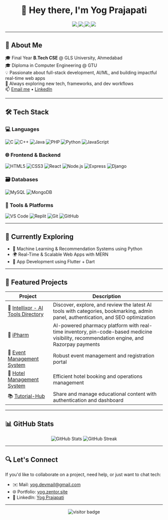 <h1 align="center">👋 Hey there, I'm Yog Prajapati</h1>

<p align="center">
  <a href="https://www.linkedin.com/in/yogprajapati" target="_blank">
    <img src="https://img.shields.io/badge/LinkedIn-blue?style=for-the-badge&logo=linkedin&logoColor=white" />
  </a>
  <a href="https://github.com/yogprajapati" target="_blank">
    <img src="https://img.shields.io/badge/GitHub-black?style=for-the-badge&logo=github&logoColor=white" />
  </a>
  <a href="mailto:yog.devmail@gmail.com" target="_blank">
    <img src="https://img.shields.io/badge/Gmail-red?style=for-the-badge&logo=gmail&logoColor=white" />
  </a>
  <a href="https://yog.zentor.site" target="_blank">
    <img src="https://img.shields.io/badge/Portfolio-0078D4?style=for-the-badge&logo=Google-Chrome&logoColor=white" />
  </a>
</p>

---

## 🚀 About Me

🎓 Final Year **B.Tech CSE** @ GLS University, Ahmedabad  
🎓 Diploma in Computer Engineering @ GTU  
💡 Passionate about full-stack development, AI/ML, and building impactful real-time web apps  
🧠 Always exploring new tech, frameworks, and dev workflows  
📫 [Email me](mailto:yog.devmail@gmail.com) • [LinkedIn](https://www.linkedin.com/in/yogprajapati)

---

## 🛠️ Tech Stack

### 💻 Languages
![C](https://img.shields.io/badge/C-00599C?style=flat-square&logo=c&logoColor=white)
![C++](https://img.shields.io/badge/C++-00599C?style=flat-square&logo=c%2B%2B&logoColor=white)
![Java](https://img.shields.io/badge/Java-ED8B00?style=flat-square&logo=java&logoColor=white)
![PHP](https://img.shields.io/badge/PHP-777BB4?style=flat-square&logo=php&logoColor=white)
![Python](https://img.shields.io/badge/Python-14354C?style=flat-square&logo=python&logoColor=white)
![JavaScript](https://img.shields.io/badge/JavaScript-F7DF1E?style=flat-square&logo=javascript&logoColor=black)

### 🌐 Frontend & Backend
![HTML5](https://img.shields.io/badge/HTML5-E34F26?style=flat-square&logo=html5&logoColor=white)
![CSS3](https://img.shields.io/badge/CSS3-1572B6?style=flat-square&logo=css3&logoColor=white)
![React](https://img.shields.io/badge/React-61DAFB?style=flat-square&logo=react&logoColor=white)
![Node.js](https://img.shields.io/badge/Node.js-43853D?style=flat-square&logo=node.js&logoColor=white)
![Express](https://img.shields.io/badge/Express-000000?style=flat-square&logo=express&logoColor=white)
![Django](https://img.shields.io/badge/Django-092E20?style=flat-square&logo=django&logoColor=white)

### 🗃️ Databases
![MySQL](https://img.shields.io/badge/MySQL-0F9D58?style=flat-square&logo=mysql&logoColor=white)
![MongoDB](https://img.shields.io/badge/MongoDB-47A248?style=flat-square&logo=mongodb&logoColor=white)

### 🧰 Tools & Platforms
![VS Code](https://img.shields.io/badge/VS%20Code-007ACC?style=flat-square&logo=visual-studio-code&logoColor=white)
![Replit](https://img.shields.io/badge/Replit-F26207?style=flat-square&logo=replit&logoColor=white)
![Git](https://img.shields.io/badge/Git-F05032?style=flat-square&logo=git&logoColor=white)
![GitHub](https://img.shields.io/badge/GitHub-181717?style=flat-square&logo=github&logoColor=white)

---

## 🧠 Currently Exploring

- 🤖 Machine Learning & Recommendation Systems using Python  
- 🌍 Real-Time & Scalable Web Apps with MERN  
- 📱 App Development using Flutter + Dart

---

## 🌟 Featured Projects

| Project | Description |
|--------|-------------|
| 🔬 [Intellixor - AI Tools Directory](https://intellixor.vercel.app) | Discover, explore, and review the latest AI tools with categories, bookmarking, admin panel, authentication, and SEO optimization |
| 💊 [iPharm](https://ipharm.vercel.app) | AI-powered pharmacy platform with real-time inventory, pin-code-based medicine visibility, recommendation engine, and Razorpay payments |
| 📅 [Event Management System](https://github.com/yogprajapati/EventManagementSystem) | Robust event management and registration portal |
| 🏨 [Hotel Management System](https://github.com/yogprajapati/HotelManagementSystem) | Efficient hotel booking and operations management |
| 📚 [Tutorial-Hub](https://github.com/yogprajapati/Tutorial-Hub) | Share and manage educational content with authentication and dashboard |

---

## 📊 GitHub Stats

<p align="center">
  <img src="https://github-readme-stats.vercel.app/api?username=YogPrajapati&show_icons=true&theme=radical" alt="GitHub Stats" />
  <img src="https://github-readme-streak-stats.herokuapp.com?user=YogPrajapati&theme=radical&date_format=M%20j%5B%2C%20Y%5D" alt="GitHub Streak" />
</p>

---

## 🔍 Let's Connect

If you'd like to collaborate on a project, need help, or just want to chat tech:
- ✉️ Mail: [yog.devmail@gmail.com](mailto:yog.devmail@gmail.com)
- 🌐 Portfolio: [yog.zentor.site](https://yog.zentor.site)
- 💼 LinkedIn: [Yog Prajapati](https://www.linkedin.com/in/yogprajapati)

---

<p align="center">
  <img src="https://visitor-badge.laobi.icu/badge?page_id=yogprajapati" alt="visitor badge"/>
</p>
